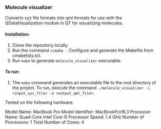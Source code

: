 ### Molecule visualizer

Converts xyz file formats into qml formats for use with the QDataVisualization module in QT for visualizing molecules.

#### Installation:

1. Clone the repository locally.
2. Run the command `ccmake .` Configure and generate the Makefile from cmakelists.txt.
3. Run `make` to generate `molecule_visualizer` executable.

#### To run:

1. The `make` command generates an executable file to the root directory of the project. To run, execute the command `./molecule_visualizer -i <input_xyz_file> -o <output_qml_file>`.

Tested on the following hardware:

Model Name: MacBook Pro
Model Identifier: MacBookPro16,3
Processor Name: Quad-Core Intel Core i5
Processor Speed: 1.4 GHz
Number of Processors: 1
Total Number of Cores: 4
